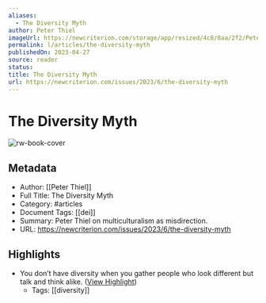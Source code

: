 ```yaml
---
aliases:
  - The Diversity Myth
author: Peter Thiel
imageUrl: https://newcriterion.com/storage/app/resized/4c8/8aa/2f2/Peter_TNC004_resized_4c88aa2f250770056a10943f454d6b3364fd5943.jpg
permalink: l/articles/the-diversity-myth
publishedOn: 2023-04-27
source: reader
status: 
title: The Diversity Myth
url: https://newcriterion.com/issues/2023/6/the-diversity-myth
---
```

# The Diversity Myth

![rw-book-cover](https://newcriterion.com/storage/app/resized/4c8/8aa/2f2/Peter_TNC004_resized_4c88aa2f250770056a10943f454d6b3364fd5943.jpg)

## Metadata

- Author: [[Peter Thiel]]
- Full Title: The Diversity Myth
- Category: #articles
- Document Tags: [[dei]]
- Summary: Peter Thiel on multiculturalism as misdirection.
- URL: https://newcriterion.com/issues/2023/6/the-diversity-myth

## Highlights

- You don’t have diversity when you gather people who look different but talk and think alike. ([View Highlight](https://read.readwise.io/read/01h7fdp2xe0hkv76m69fcrnrct))
    - Tags: [[diversity]]
